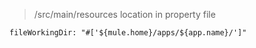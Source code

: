 > /src/main/resources location in property file
```
fileWorkingDir: "#['${mule.home}/apps/${app.name}/']"
```
